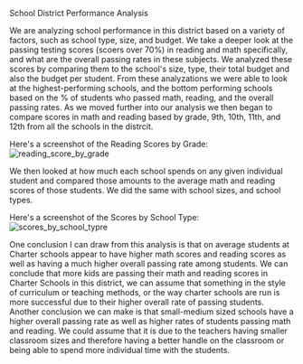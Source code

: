 School District Performance Analysis

We are analyzing school performance in this district based on a variety of factors, such as school type, size, and budget. 
We take a deeper look at the passing testing scores (scoers over 70%) in reading and math specifically, and what are the overall passing rates in these subjects. 
We analyzed these scores by comparing them to the school's size, type, their total budget and also the budget per student.
From these analyzations we were able to look at the highest-performing schools, and the bottom performing schools based on the % of students who passed math, reading, and the overall passing rates.
As we moved further into our analysis we then began to compare scores in math and reading based by grade, 9th, 10th, 11th, and 12th from all the schools in the distrcit.

Here's a screenshot of the Reading Scores by Grade:
![reading_score_by_grade](https://github.com/user-attachments/assets/e0d8e94c-55b1-4c92-848d-1c4a7418b081)



We then looked at how much each school spends on any given individual student and compared those amounts to the average math and reading scores of those students.
We did the same with school sizes, and school types.

Here's a screenshot of the Scores by School Type:
![scores_by_school_typre](https://github.com/user-attachments/assets/98bb31db-bda2-43ef-b6d6-277e0ee4e2e6)


One conclusion I can draw from this analysis is that on average students at Charter schools appear to have higher math scores and reading scores as well as having a much higher overall passing rate among students. 
We can conclude that more kids are passing their math and reading scores in Charter Schools in this district, we can assume that something in the style of curriculum or teaching methods, or the way charter schools are run is more successful due to their higher overall rate of passing students.
Another conclusion we can make is that small-medium sized schools have a higher overall passing rate as well as higher rates of students passing math and reading.
We could assume that it is due to the teachers having smaller classroom sizes and therefore having a better handle on the classroom or being able to spend more individual time with the students.


